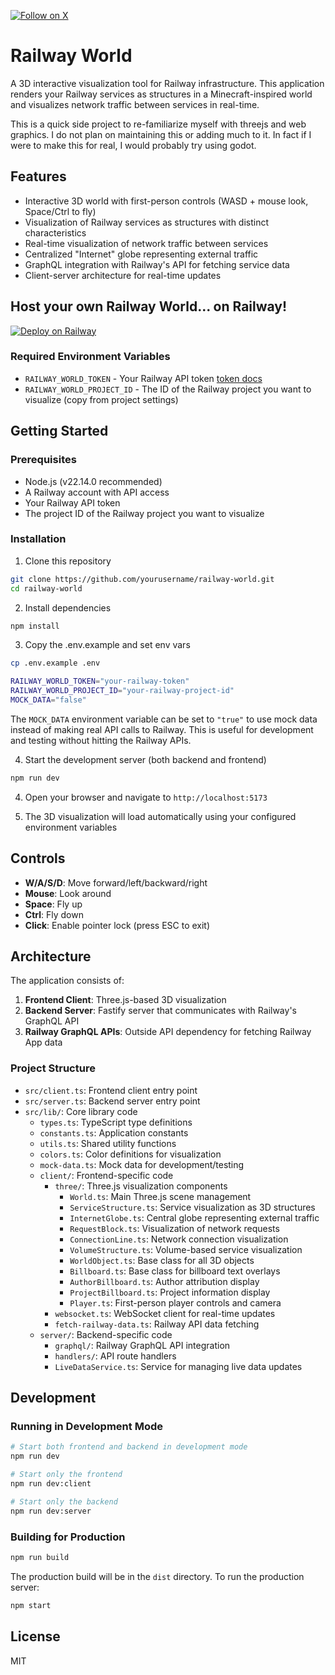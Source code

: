 [![Follow on X](https://img.shields.io/twitter/follow/chad_syntax?style=social&logo=twitter)](https://x.com/chad_syntax)

# Railway World

A 3D interactive visualization tool for Railway infrastructure. This application renders your Railway services as structures in a Minecraft-inspired world and visualizes network traffic between services in real-time.

This is a quick side project to re-familiarize myself with threejs and web graphics. I do not plan on maintaining this or adding much to it. In fact if I were to make this for real, I would probably try using godot.

## Features

- Interactive 3D world with first-person controls (WASD + mouse look, Space/Ctrl to fly)
- Visualization of Railway services as structures with distinct characteristics
- Real-time visualization of network traffic between services
- Centralized "Internet" globe representing external traffic
- GraphQL integration with Railway's API for fetching service data
- Client-server architecture for real-time updates

## Host your own Railway World... on Railway!

[![Deploy on Railway](https://railway.com/button.svg)](https://railway.com/template/BcMvgp?referralCode=chad)

### Required Environment Variables

- `RAILWAY_WORLD_TOKEN` - Your Railway API token [token docs](https://docs.railway.com/guides/public-api#creating-a-token)
- `RAILWAY_WORLD_PROJECT_ID` - The ID of the Railway project you want to visualize (copy from project settings)

## Getting Started

### Prerequisites

- Node.js (v22.14.0 recommended)
- A Railway account with API access
- Your Railway API token
- The project ID of the Railway project you want to visualize

### Installation

1. Clone this repository

```bash
git clone https://github.com/yourusername/railway-world.git
cd railway-world
```

2. Install dependencies

```bash
npm install
```

3. Copy the .env.example and set env vars

```bash
cp .env.example .env
```

```bash
RAILWAY_WORLD_TOKEN="your-railway-token"
RAILWAY_WORLD_PROJECT_ID="your-railway-project-id"
MOCK_DATA="false"
```

The `MOCK_DATA` environment variable can be set to `"true"` to use mock data instead of making real API calls to Railway. This is useful for development and testing without hitting the Railway APIs.

4. Start the development server (both backend and frontend)

```bash
npm run dev
```

4. Open your browser and navigate to `http://localhost:5173`

5. The 3D visualization will load automatically using your configured environment variables

## Controls

- **W/A/S/D**: Move forward/left/backward/right
- **Mouse**: Look around
- **Space**: Fly up
- **Ctrl**: Fly down
- **Click**: Enable pointer lock (press ESC to exit)

## Architecture

The application consists of:

1. **Frontend Client**: Three.js-based 3D visualization
2. **Backend Server**: Fastify server that communicates with Railway's GraphQL API
3. **Railway GraphQL APIs**: Outside API dependency for fetching Railway App data

### Project Structure

- `src/client.ts`: Frontend client entry point
- `src/server.ts`: Backend server entry point
- `src/lib/`: Core library code
  - `types.ts`: TypeScript type definitions
  - `constants.ts`: Application constants
  - `utils.ts`: Shared utility functions
  - `colors.ts`: Color definitions for visualization
  - `mock-data.ts`: Mock data for development/testing
  - `client/`: Frontend-specific code
    - `three/`: Three.js visualization components
      - `World.ts`: Main Three.js scene management
      - `ServiceStructure.ts`: Service visualization as 3D structures
      - `InternetGlobe.ts`: Central globe representing external traffic
      - `RequestBlock.ts`: Visualization of network requests
      - `ConnectionLine.ts`: Network connection visualization
      - `VolumeStructure.ts`: Volume-based service visualization
      - `WorldObject.ts`: Base class for all 3D objects
      - `Billboard.ts`: Base class for billboard text overlays
      - `AuthorBillboard.ts`: Author attribution display
      - `ProjectBillboard.ts`: Project information display
      - `Player.ts`: First-person player controls and camera
    - `websocket.ts`: WebSocket client for real-time updates
    - `fetch-railway-data.ts`: Railway API data fetching
  - `server/`: Backend-specific code
    - `graphql/`: Railway GraphQL API integration
    - `handlers/`: API route handlers
    - `LiveDataService.ts`: Service for managing live data updates

## Development

### Running in Development Mode

```bash
# Start both frontend and backend in development mode
npm run dev

# Start only the frontend
npm run dev:client

# Start only the backend
npm run dev:server
```

### Building for Production

```bash
npm run build
```

The production build will be in the `dist` directory. To run the production server:

```bash
npm start
```

## License

MIT
